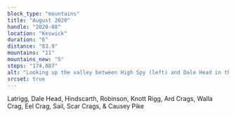 ```yaml
---
block_type: "mountains"
title: "August 2020"
handle: "2020-08"
location: "Keswick"
duration: "6"
distance: "83.9"
mountains: "11"
mountains_new: "5"
steps: "174,887"
alt: "Looking up the valley between High Spy (left) and Dale Head in the Lake District"
srcset: true
---
```


Latrigg, Dale Head, Hindscarth, Robinson, Knott Rigg, Ard Crags, Walla Crag, Eel Crag, Sail, Scar Crags, & Causey Pike
